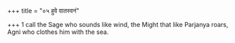 +++
title = "०५ हुवे वातस्वनं"

+++
1 call the Sage who sounds like wind, the Might that like Parjanya roars,  
     Agni who clothes him with the sea.